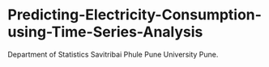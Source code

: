 # Predicting-Electricity-Consumption-using-Time-Series-Analysis
Department of Statistics  Savitribai Phule Pune University  Pune.

